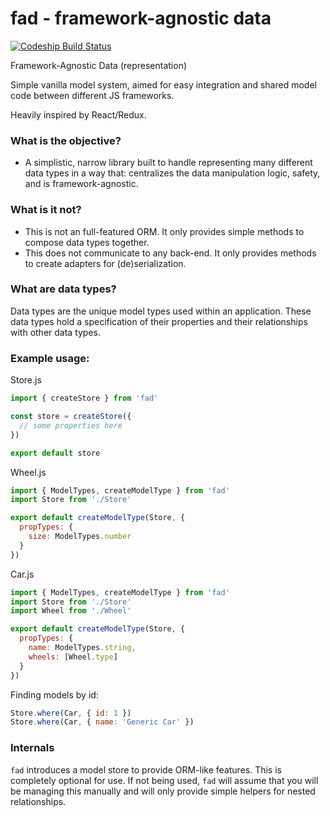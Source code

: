 # fad - framework-agnostic data

[![Codeship Build Status](https://codeship.com/projects/86061510-0365-0134-078c-16bd53bff421/status?branch=master)](https://codeship.com/projects/153844)

Framework-Agnostic Data (representation)

Simple vanilla model system, aimed for easy integration and shared
model code between different JS frameworks.

Heavily inspired by React/Redux.

### What is the objective?

- A simplistic, narrow library built to handle representing many different data types in a
  way that: centralizes the data manipulation logic, safety, and is framework-agnostic.

### What is it not?

- This is not an full-featured ORM. It only provides simple methods to compose data types together.
- This does not communicate to any back-end. It only provides methods to create adapters for (de)serialization.

### What are data types?

Data types are the unique model types used within an application. These data types
hold a specification of their properties and their relationships with other data types.

### Example usage:

Store.js

```js
import { createStore } from 'fad'

const store = createStore({
  // some properties here
})

export default store
```

Wheel.js

```js
import { ModelTypes, createModelType } from 'fad'
import Store from './Store'

export default createModelType(Store, {
  propTypes: {
    size: ModelTypes.number
  }
})
```

Car.js


```js
import { ModelTypes, createModelType } from 'fad'
import Store from './Store'
import Wheel from './Wheel'

export default createModelType(Store, {
  propTypes: {
    name: ModelTypes.string,
    wheels: [Wheel.type]
  }
})
```

Finding models by id:

```js
Store.where(Car, { id: 1 })
Store.where(Car, { name: 'Generic Car' })
```

### Internals

`fad` introduces a model store to provide ORM-like features. This is completely optional for use.
If not being used, `fad` will assume that you will be managing this manually and will only provide simple helpers for nested relationships.
